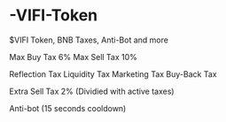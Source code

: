 # -VIFI-Token
$VIFI Token, BNB Taxes, Anti-Bot and more

Max Buy Tax 6% 
Max Sell Tax 10% 

Reflection Tax
Liquidity Tax
Marketing Tax
Buy-Back Tax

Extra Sell Tax 2% 
(Dividied with active taxes)

Anti-bot (15 seconds cooldown)
